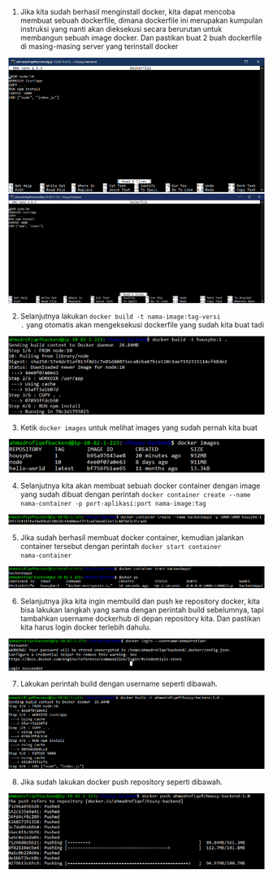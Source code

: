 1. Jika kita sudah berhasil menginstall docker, kita dapat mencoba membuat sebuah dockerfile, dimana dockerfile ini merupakan kumpulan instruksi yang nanti akan dieksekusi secara berurutan untuk membangun sebuah image docker. Dan pastikan buat 2 buah dockerfile di masing-masing server yang terinstall docker

<img src="/week3/assets/7.png">

<img src="/week3/assets/15.png">

2. Selanjutnya lakukan <code>docker build -t nama-image:tag-versi .</code> yang otomatis akan mengeksekusi dockerfile yang sudah kita buat tadi

<img src="/week3/assets/8.png">

3. Ketik <code>docker images</code> untuk melihat images yang sudah pernah kita buat

<img src="/week3/assets/9.png">

4. Selanjutnya kita akan membuat sebuah docker container dengan image yang sudah dibuat dengan perintah <code>docker container create --name nama-container -p port-aplikasi:port nama-image:tag</code>
  
<img src="/week3/assets/10.png">

5. Jika sudah berhasil membuat docker container, kemudian jalankan container tersebut dengan perintah <code>docker start container nama-container</code>

<img src="/week3/assets/11.png">

6. Selanjutnya jika kita ingin membuild dan push ke repository docker, kita bisa lakukan langkah yang sama dengan perintah build sebelumnya, tapi tambahkan username dockerhub di depan repository kita. Dan pastikan kita harus login docker terlebih dahulu.
  
<img src="/week3/assets/12.png">

7. Lakukan perintah build dengan username seperti dibawah.

<img src="/week3/assets/13.png">

8. Jika sudah lakukan docker push repository seperti dibawah.

<img src="/week3/assets/14.png">


  
